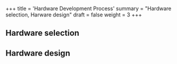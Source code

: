 +++
title = 'Hardware Development Process'
summary = "Hardware selection, Harware design"
draft = false
weight = 3
+++

## Hardware selection

## Hardware design